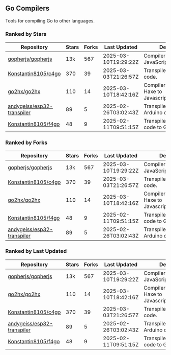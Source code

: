 ## Go Compilers

Tools for compiling Go to other languages.

### Ranked by Stars

| Repository | Stars | Forks | Last Updated | Description | 
|------------|-------|-------|--------------|-------------|
| [gopherjs/gopherjs](https://github.com/gopherjs/gopherjs) | 13k | 567 | 2025-03-10T19:29:22Z |  Compiler from Go to JavaScript. |
| [Konstantin8105/c4go](https://github.com/Konstantin8105/c4go) | 370 | 39 | 2025-03-03T21:26:57Z |  Transpile C code to Go code. |
| [go2hx/go2hx](https://github.com/go2hx/go2hx) | 110 | 14 | 2025-03-10T18:42:16Z |  Compiler from Go to Haxe to Javascript/C++/Java/C#. |
| [andygeiss/esp32-transpiler](https://github.com/andygeiss/esp32-transpiler) | 89 | 5 | 2025-02-26T03:02:43Z |  Transpile Go into Arduino code. |
| [Konstantin8105/f4go](https://github.com/Konstantin8105/f4go) | 48 | 9 | 2025-02-11T09:51:15Z |  Transpile FORTRAN 77 code to Go code. |

### Ranked by Forks

| Repository | Stars | Forks | Last Updated | Description | 
|------------|-------|-------|--------------|-------------|
| [gopherjs/gopherjs](https://github.com/gopherjs/gopherjs) | 13k | 567 | 2025-03-10T19:29:22Z |  Compiler from Go to JavaScript. |
| [Konstantin8105/c4go](https://github.com/Konstantin8105/c4go) | 370 | 39 | 2025-03-03T21:26:57Z |  Transpile C code to Go code. |
| [go2hx/go2hx](https://github.com/go2hx/go2hx) | 110 | 14 | 2025-03-10T18:42:16Z |  Compiler from Go to Haxe to Javascript/C++/Java/C#. |
| [Konstantin8105/f4go](https://github.com/Konstantin8105/f4go) | 48 | 9 | 2025-02-11T09:51:15Z |  Transpile FORTRAN 77 code to Go code. |
| [andygeiss/esp32-transpiler](https://github.com/andygeiss/esp32-transpiler) | 89 | 5 | 2025-02-26T03:02:43Z |  Transpile Go into Arduino code. |

### Ranked by Last Updated

| Repository | Stars | Forks | Last Updated | Description | 
|------------|-------|-------|--------------|-------------|
| [gopherjs/gopherjs](https://github.com/gopherjs/gopherjs) | 13k | 567 | 2025-03-10T19:29:22Z |  Compiler from Go to JavaScript. |
| [go2hx/go2hx](https://github.com/go2hx/go2hx) | 110 | 14 | 2025-03-10T18:42:16Z |  Compiler from Go to Haxe to Javascript/C++/Java/C#. |
| [Konstantin8105/c4go](https://github.com/Konstantin8105/c4go) | 370 | 39 | 2025-03-03T21:26:57Z |  Transpile C code to Go code. |
| [andygeiss/esp32-transpiler](https://github.com/andygeiss/esp32-transpiler) | 89 | 5 | 2025-02-26T03:02:43Z |  Transpile Go into Arduino code. |
| [Konstantin8105/f4go](https://github.com/Konstantin8105/f4go) | 48 | 9 | 2025-02-11T09:51:15Z |  Transpile FORTRAN 77 code to Go code. |

